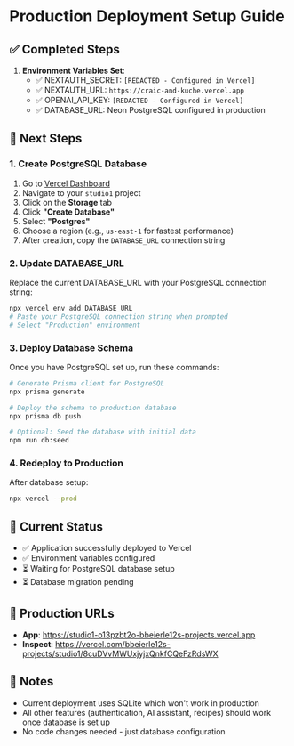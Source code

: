 # Production Deployment Setup Guide

## ✅ Completed Steps
1. **Environment Variables Set**:
   - ✅ NEXTAUTH_SECRET: `[REDACTED - Configured in Vercel]`
   - ✅ NEXTAUTH_URL: `https://craic-and-kuche.vercel.app`
   - ✅ OPENAI_API_KEY: `[REDACTED - Configured in Vercel]`
   - ✅ DATABASE_URL: Neon PostgreSQL configured in production

## 🔄 Next Steps

### 1. Create PostgreSQL Database
1. Go to [Vercel Dashboard](https://vercel.com/dashboard)
2. Navigate to your `studio1` project
3. Click on the **Storage** tab
4. Click **"Create Database"**
5. Select **"Postgres"**
6. Choose a region (e.g., `us-east-1` for fastest performance)
7. After creation, copy the `DATABASE_URL` connection string

### 2. Update DATABASE_URL
Replace the current DATABASE_URL with your PostgreSQL connection string:
```bash
npx vercel env add DATABASE_URL
# Paste your PostgreSQL connection string when prompted
# Select "Production" environment
```

### 3. Deploy Database Schema
Once you have PostgreSQL set up, run these commands:

```bash
# Generate Prisma client for PostgreSQL
npx prisma generate

# Deploy the schema to production database
npx prisma db push

# Optional: Seed the database with initial data
npm run db:seed
```

### 4. Redeploy to Production
After database setup:
```bash
npx vercel --prod
```

## 🎯 Current Status
- ✅ Application successfully deployed to Vercel
- ✅ Environment variables configured
- ⏳ Waiting for PostgreSQL database setup
- ⏳ Database migration pending

## 🔗 Production URLs
- **App**: https://studio1-o13pzbt2o-bbeierle12s-projects.vercel.app
- **Inspect**: https://vercel.com/bbeierle12s-projects/studio1/8cuDVvMWUxjyjxQnkfCQeFzRdsWX

## 📝 Notes
- Current deployment uses SQLite which won't work in production
- All other features (authentication, AI assistant, recipes) should work once database is set up
- No code changes needed - just database configuration